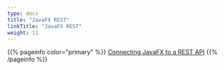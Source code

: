 ```yaml
---
type: docs
title: "JavaFX REST"
linkTitle: "JavaFX REST"
weight: 11
---
```


{{% pageinfo color="primary" %}}
[Connecting JavaFX to a REST API](https://edencoding.com/connect-javafx-to-a-rest-api/)
{{% /pageinfo %}}

